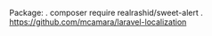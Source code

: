 Package:
. composer require realrashid/sweet-alert
. https://github.com/mcamara/laravel-localization